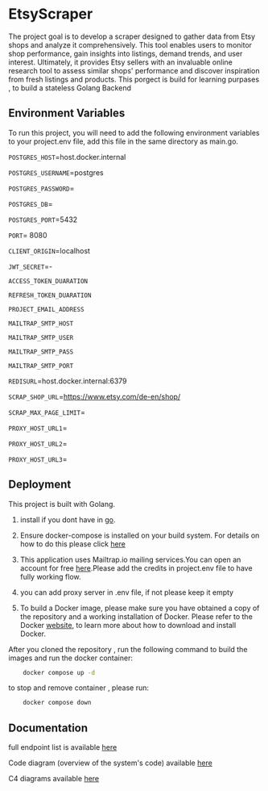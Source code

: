 
# EtsyScraper


The project goal is to develop a scraper designed to gather data from Etsy shops and analyze it comprehensively. This tool enables users to monitor shop performance, gain insights into listings, demand trends, and user interest. Ultimately, it provides Etsy sellers with an invaluable online research tool to assess similar shops' performance and discover inspiration from fresh listings and products.
This porgect is build for learning purpases , to build a stateless Golang Backend 



## Environment Variables

To run this project, you will need to add the following environment variables to your project.env file, add this file in the same directory as main.go.

`POSTGRES_HOST`=host.docker.internal

`POSTGRES_USERNAME`=postgres

`POSTGRES_PASSWORD`=

`POSTGRES_DB`=

`POSTGRES_PORT`=5432

`PORT`= 8080

`CLIENT_ORIGIN`=localhost

`JWT_SECRET`=-

`ACCESS_TOKEN_DUARATION` 

`REFRESH_TOKEN_DUARATION`


`PROJECT_EMAIL_ADDRESS`

`MAILTRAP_SMTP_HOST`

`MAILTRAP_SMTP_USER`

`MAILTRAP_SMTP_PASS`

`MAILTRAP_SMTP_PORT`

`REDISURL`=host.docker.internal:6379

`SCRAP_SHOP_URL`=https://www.etsy.com/de-en/shop/

`SCRAP_MAX_PAGE_LIMIT`=

`PROXY_HOST_URL1`=

`PROXY_HOST_URL2`=

`PROXY_HOST_URL3`=



## Deployment

This project is built with Golang.

1. install if you dont have in  [go](https://go.dev/).


2. Ensure docker-compose is installed on your build system. For details on how to do this please click [here](https://docs.docker.com/compose/install/)

3. This application uses Mailtrap.io mailing services.You can open an account for free [here](https://mailtrap.io/).Please add the credits in project.env file to have fully working flow.
4. you can add proxy server in .env file, if not please keep it empty

5. To build a Docker image, please make sure you have obtained a copy of the repository and a working installation of Docker. Please refer to the Docker [website](https://docs.docker.com/), to learn more about how to download and install Docker.

After you cloned the repository , run the following command to build the images and run the docker container:

```bash
    docker compose up -d
```
to stop and remove container , please run:
```bash
    docker compose down
```


## Documentation

full endpoint list is available [here](https://github.com/Wailaa/EtsyShop_Scraper/blob/master/documentaions.md)

Code diagram (overview of the system's code) available [here](https://github.com/Wailaa/EtsyShop_Scraper/blob/master/diagrams/diagrams.md)

C4 diagrams available [here](https://github.com/Wailaa/EtsyShop_Scraper/blob/master/diagrams/C4_diagrams.md)

